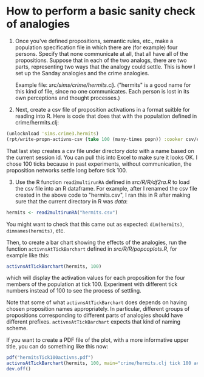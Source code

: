 How to perform a basic sanity check of analogies
====

1. Once you've defined propositions, semantic rules, etc., make a
   population specification file in which there are (for example) four
   persons.  Specify that none communicate at all, that all have all
   of the propositions.  Suppose that in each of the two analogs, there
   are two parts, representing two ways that the analogy could settle.
   This is how I set up the Sanday analogies and the crime analogies.

	Example file: *src/sims/crime/hermits.clj*.  ("hermits" is a good
	name for this kind of file, since no one communicates.  Each
	person is lost in its own perceptions and thought processes.)

2. Next, create a csv file of proposition activations in a format
   suitble for reading into R.  Here is code that does that with
   the population defined in crime/hermits.clj:

````clojure
(unlocknload 'sims.crime3.hermits)
(rpt/write-propn-activns-csv (take 100 (many-times popn)) :cooker csv/cook-name-for-R)
````

That last step creates a csv file under directory *data* with a name
based on the current session id.  You can pull this into Excel to make
sure it looks OK.  I chose 100 ticks because in past experiments,
without communication, the proposition networks settle long before tick
100.


3. Use the R function `read2multirunRA` defined in *src/R/R/df2ra.R* to
load the csv file into an R dataframe.  For example, after I renamed the
csv file created in the above code to "hermits.csv", I ran this in R
after making sure that the current directory in R was *data*:

````R
hermits <- read2multirunRA("hermits.csv")
````

You might want to check that this came out as expected: `dim(hermits)`,
`dimnames(hermits)`, etc.

Then, to create a bar chart showing the effects of the analogies, run the function 
`activnsAtTickBarchart` defined in *src/R/R/popcoplots.R*, for example like this:

````R
activnsAtTickBarchart(hermits, 100)
````

which will display the activation values for each proposition for the
four members of the population at tick 100.  Experiment with different
tick numbers instead of 100 to see the process of settling.

Note that some of what `activnsAtTickBarchart` does depends on having
chosen proposition names appropriately.  In particular, different groups
of propositions corresponding to different parts of analogies should
have different prefixes.  `activnsAtTickBarchart` expects that kind of
naming scheme.

If you want to create a PDF file of the plot, with a more informative upper title,
you can do something like this now:

````R
pdf("hermitsTick100activns.pdf")
activnsAtTickBarchart(hermits, 100, main="crime/hermits.clj tick 100 activations")
dev.off()
````
